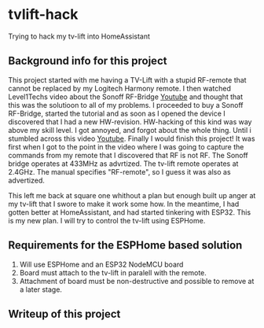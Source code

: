 # tvlift-hack
Trying to hack my tv-lift into HomeAssistant

## Background info for this project
This project started with me having a TV-Lift with a stupid RF-remote that cannot be replaced by my Logitech Harmony remote. I then watched Level1Techs video about the Sonoff RF-Bridge [Youtube](https://www.youtube.com/watch?v=Si2vt6fCTUY) and thought that this was the solutioon to all of my problems. I proceeded to buy a Sonoff RF-Bridge, started the tutorial and as soon as I opened the device I discovered that I had a new HW-revision. HW-hacking of this kind was way above my skill level. I got annoyed, and forgot about the whole thing.
Until i stumbled across this video [Youtube](https://youtu.be/k-FLN1cM4jk?si=Mh5JG8W0j0KNtHbd). Finally I would finish this project!
It was first when I got to the point in the video where I was going to capture the commands from my remote that I discovered that RF is not RF. The Sonoff bridge operates at 433MHz as advrtized. The tv-lift remote operates at 2.4GHz. The manual specifies "RF-remote", so I guess it was also as advertized.

This left me back at square one whithout a plan but enough built up anger at my tv-lift that I swore to make it work some how.
In the meantime, I had gotten better at HomeAssistant, and had started tinkering with ESP32.
This is my new plan. I will try to control the tv-lift using ESPHome.

## Requirements for the ESPHome based solution
1. Will use ESPHome and an  ESP32 NodeMCU board
2. Board must attach to the tv-lift in paralell with the remote.
3. Attachment of board must be non-destructive and possible to remove at a later stage.

## Writeup of this project

